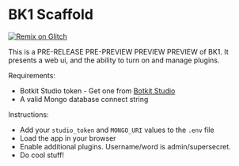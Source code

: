 # BK1 Scaffold

[![Remix on Glitch](https://cdn.glitch.com/2703baf2-b643-4da7-ab91-7ee2a2d00b5b%2Fremix-button.svg)](https://glitch.com/edit/#!/import/github/howdylabs/app_template)

This is a PRE-RELEASE PRE-PREVIEW PREVIEW PREVIEW of BK1. It presents a web ui, and the ability to turn on and manage plugins.

Requirements:

* Botkit Studio token - Get one from [Botkit Studio](https://studio.botkit.ai)
* A valid Mongo database connect string

Instructions:

* Add your `studio_token` and `MONGO_URI` values to the `.env` file
* Load the app in your browser
* Enable additional plugins.  Username/word is admin/supersecret.
* Do cool stuff!

